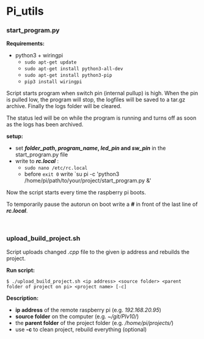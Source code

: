 # Pi_utils

### start_program.py

**Requirements:** 
* python3 + wiringpi
  * `sudo apt-get update`
  * `sudo apt-get install python3-all-dev`
  * `sudo apt-get install python3-pip`
  * `pip3 install wiringpi`

Script starts program when switch pin (internal pullup) is high.
When the pin is pulled low, the program will stop, the logfiles will be saved to a tar.gz archive.
Finally the logs folder will be cleared.

The status led will be on while the program is running and turns off as soon as the logs has been archived.

**setup:**
* set ***folder_path*, *program_name*, *led_pin* and *sw_pin*** in the start_program.py file
* write to ***rc.local*** :
  * `sudo nano /etc/rc.local`
  * before `exit 0` write `su pi -c 'python3 /home/pi/path/to/your/project/start_program.py &'

Now the script starts every time the raspberry pi boots.

To temporarily pause the autorun on boot write a **#** in front of the last line of ***rc.local***.

</br>

### upload_build_project.sh

Script uploads changed *.cpp* file to the given ip address and rebuilds the project.

**Run script:**

`$ ./upload_build_project.sh <ip address> <source folder> <parent folder of project on pi> <project name> [-c]`

**Description:**

* **ip address** of the remote raspberry pi (e.g. *192.168.20.95*)
* **source folder** on the computer (e.g. *~/git/PIv10/*)
* the **parent folder** of the project folder (e.g. */home/pi/projects/*)
* use **-c** to clean project, rebuild everything (optional)

